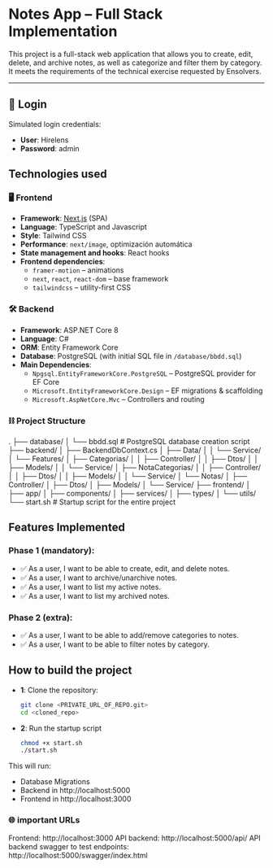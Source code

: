 # Notes App – Full Stack Implementation

This project is a full-stack web application that allows you to create, edit, delete, and archive notes, as well as categorize and filter them by category. It meets the requirements of the technical exercise requested by Ensolvers.

---
## 📝 Login
Simulated login credentials:
- **User**: Hirelens
- **Password**: admin

## Technologies used

### 🖥️ Frontend

- **Framework**: [Next.js](https://nextjs.org/) (SPA)
- **Language**: TypeScript and Javascript
- **Style**: Tailwind CSS
- **Performance**: `next/image`, optimización automática
- **State management and hooks**: React hooks
- **Frontend dependencies**:
    - `framer-motion` – animations
    - `next`, `react`, `react-dom` – base framework
    - `tailwindcss` – utility-first CSS

### 🛠️ Backend

- **Framework**: ASP.NET Core 8
- **Language**: C#
- **ORM**: Entity Framework Core
- **Database**: PostgreSQL (with initial SQL file in `/database/bbdd.sql`)
- **Main Dependencies**:
    - `Npgsql.EntityFrameworkCore.PostgreSQL` – PostgreSQL provider for EF Core
    - `Microsoft.EntityFrameworkCore.Design` – EF migrations & scaffolding
    - `Microsoft.AspNetCore.Mvc` – Controllers and routing

### ⛓ Project Structure
.
├── database/
│   └── bbdd.sql # PostgreSQL database creation script
├── backend/
│   ├── BackendDbContext.cs
│   ├── Data/
│   │   └── Service/
│   └── Features/
│       ├── Categorias/
│       │   ├── Controller/
│       │   ├── Dtos/
│       │   ├── Models/
│       │   └── Service/
│       ├── NotaCategorias/
│       │   ├── Controller/
│       │   ├── Dtos/
│       │   ├── Models/
│       │   └── Service/
│       └── Notas/
│           ├── Controller/
│           ├── Dtos/
│           ├── Models/
│           └── Service/
├── frontend/
│   ├── app/
│   ├── components/
│   ├── services/
│   ├── types/
│   └── utils/
└── start.sh # Startup script for the entire project

## Features Implemented
### Phase 1 (mandatory):
- ✅ As a user, I want to be able to create, edit, and delete notes.
- ✅ As a user, I want to archive/unarchive notes.
- ✅ As a user, I want to list my active notes.
- ✅ As a user, I want to list my archived notes.

### Phase 2 (extra):
- ✅ As a user, I want to be able to add/remove categories to notes.
- ✅ As a user, I want to be able to filter notes by category.

## How to build the project
- **1**: Clone the repository:
    ```bash
    git clone <PRIVATE_URL_OF_REPO.git>
    cd <cloned_repo>

- **2**: Run the startup script
    ```bash
    chmod +x start.sh
    ./start.sh

This will run:
- Database Migrations
- Backend in http://localhost:5000
- Frontend in http://localhost:3000

### 🌐 important URLs 
Frontend: http://localhost:3000
API backend: http://localhost:5000/api/
API backend swagger to test endpoints: http://localhost:5000/swagger/index.html


